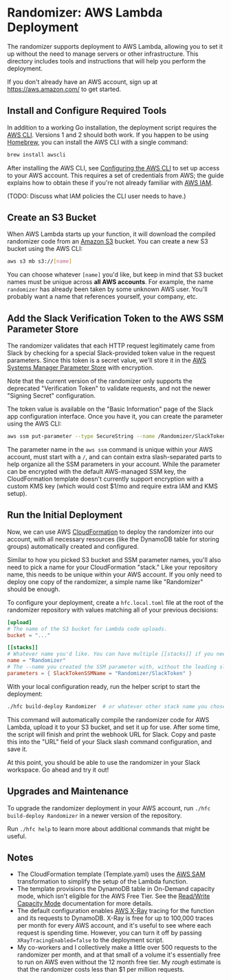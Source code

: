 # Randomizer: AWS Lambda Deployment

The randomizer supports deployment to AWS Lambda, allowing you to set it up
without the need to manage servers or other infrastructure. This directory
includes tools and instructions that will help you perform the deployment.

If you don't already have an AWS account, sign up at https://aws.amazon.com/ to
get started.

## Install and Configure Required Tools

In addition to a working Go installation, the deployment script requires the
[AWS CLI][install-aws-cli]. Versions 1 and 2 should both work. If you happen to
be using [Homebrew][brew], you can install the AWS CLI with a single command:

```sh
brew install awscli
```

After installing the AWS CLI, see [Configuring the AWS CLI][configure] to set up
access to your AWS account. This requires a set of credentials from AWS; the
guide explains how to obtain these if you're not already familiar with [AWS
IAM][iam].

(TODO: Discuss what IAM policies the CLI user needs to have.)

[install-aws-cli]: https://docs.aws.amazon.com/cli/latest/userguide/cli-chap-install.html
[brew]: https://brew.sh
[configure]: https://docs.aws.amazon.com/cli/latest/userguide/cli-chap-configure.html
[iam]: https://aws.amazon.com/iam/

## Create an S3 Bucket

When AWS Lambda starts up your function, it will download the compiled
randomizer code from an [Amazon S3][s3] bucket. You can create a new S3 bucket
using the AWS CLI:

```sh
aws s3 mb s3://[name]
```

You can choose whatever `[name]` you'd like, but keep in mind that S3 bucket
names must be unique across **all AWS accounts**. For example, the name
`randomizer` has already been taken by some unknown AWS user. You'll probably
want a name that references yourself, your company, etc.

[s3]: https://aws.amazon.com/s3/

## Add the Slack Verification Token to the AWS SSM Parameter Store

The randomizer validates that each HTTP request legitimately came from Slack by
checking for a special Slack-provided token value in the request parameters.
Since this token is a secret value, we'll store it in the [AWS Systems Manager
Parameter Store][ssm parameter store] with encryption.

Note that the current version of the randomizer only supports the deprecated
"Verification Token" to validate requests, and not the newer "Signing Secret"
configuration.

The token value is available on the "Basic Information" page of the Slack app
configuration interface. Once you have it, you can create the parameter using
the AWS CLI:

```sh
aws ssm put-parameter --type SecureString --name /Randomizer/SlackToken --value <token>
```

The parameter name in the `aws ssm` command is unique within your AWS account,
must start with a `/`, and can contain extra slash-separated parts to help
organize all the SSM parameters in your account. While the parameter can be
encrypted with the default AWS-managed SSM key, the CloudFormation template
doesn't currently support encryption with a custom KMS key (which would cost
$1/mo and require extra IAM and KMS setup).

[ssm parameter store]: https://docs.aws.amazon.com/systems-manager/latest/userguide/systems-manager-parameter-store.html

## Run the Initial Deployment

Now, we can use AWS [CloudFormation][CloudFormation] to deploy the randomizer
into our account, with all necessary resources (like the DynamoDB table for
storing groups) automatically created and configured.

Similar to how you picked S3 bucket and SSM parameter names, you'll also need
to pick a name for your CloudFormation "stack." Like your repository name, this
needs to be unique within your AWS account. If you only need to deploy one copy
of the randomizer, a simple name like "Randomizer" should be enough.

To configure your deployment, create a `hfc.local.toml` file at the root of the
randomizer repository with values matching all of your previous decisions:

```toml
[upload]
# The name of the S3 bucket for Lambda code uploads.
bucket = "..."

[[stacks]]
# Whatever name you'd like. You can have multiple [[stacks]] if you need.
name = "Randomizer"
# The --name you created the SSM parameter with, without the leading slash.
parameters = { SlackTokenSSMName = "Randomizer/SlackToken" }
```

With your local configuration ready, run the helper script to start the
deployment:

```sh
./hfc build-deploy Randomizer  # or whatever other stack name you chose
```

This command will automatically compile the randomizer code for AWS Lambda,
upload it to your S3 bucket, and set it up for use. After some time, the script
will finish and print the webhook URL for Slack. Copy and paste this into the
"URL" field of your Slack slash command configuration, and save it.

At this point, you should be able to use the randomizer in your Slack
workspace. Go ahead and try it out!

[CloudFormation]: https://aws.amazon.com/cloudformation/

## Upgrades and Maintenance

To upgrade the randomizer deployment in your AWS account, run
`./hfc build-deploy Randomizer` in a newer version of the repository.

Run `./hfc help` to learn more about additional commands that might be useful.

## Notes

- The CloudFormation template (Template.yaml) uses the [AWS SAM][sam]
  transformation to simplify the setup of the Lambda function.
- The template provisions the DynamoDB table in On-Demand capacity mode, which
  isn't eligible for the AWS Free Tier. See the [Read/Write Capacity
  Mode][capacity mode] documentation for more details.
- The default configuration enables [AWS X-Ray][x-ray] tracing for the function
  and its requests to DynamoDB. X-Ray is free for up to 100,000 traces per month
  for every AWS account, and it's useful to see where each request is spending
  time. However, you can turn it off by passing `XRayTracingEnabled=false` to
  the deployment script.
- My co-workers and I collectively make a little over 500 requests to the
  randomizer per month, and at that small of a volume it's essentially free to
  run on AWS even without the 12 month free tier. My _rough_ estimate is that
  the randomizer costs less than $1 per million requests.

[sam]: https://github.com/awslabs/serverless-application-model
[capacity mode]: https://docs.aws.amazon.com/amazondynamodb/latest/developerguide/HowItWorks.ReadWriteCapacityMode.html
[x-ray]: https://aws.amazon.com/xray/

